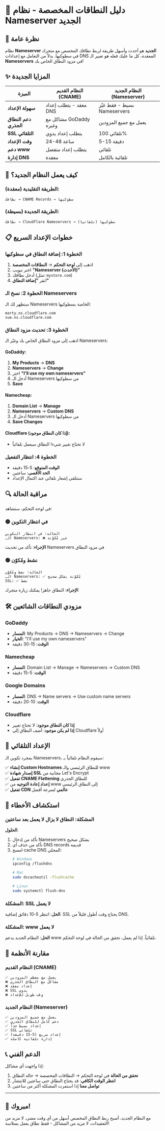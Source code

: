 # 🚀 دليل النطاقات المخصصة - نظام Nameserver الجديد

## 🎯 نظرة عامة

نظام **Nameserver الجديد** هو أحدث وأسهل طريقة لربط نطاقك المخصص مع متجرك في سطوكيها. بدلاً من التعامل مع إعدادات DNS المعقدة، كل ما عليك فعله هو تغيير الـ **Nameservers** في مزود النطاق الخاص بك!

## ✨ المزايا الجديدة

| الميزة | النظام القديم (CNAME) | النظام الجديد (Nameserver) |
|--------|-------------------|--------------------------|
| **سهولة الإعداد** | معقد - يتطلب إعداد DNS | بسيط - فقط غيّر Nameservers |
| **دعم النطاق الجذري** | مشاكل مع GoDaddy وغيره | يعمل مع جميع المزودين |
| **SSL التلقائي** | يتطلب إعداد يدوي | تلقائي 100% |
| **وقت الإعداد** | 24-48 ساعة | 5-15 دقيقة |
| **دعم www** | يتطلب إعداد منفصل | تلقائي |
| **إدارة DNS** | معقدة | تلقائية بالكامل |

## 🔧 كيف يعمل النظام الجديد؟

### الطريقة التقليدية (معقدة):
```
نطاقك → CNAME Records → سطوكيها
```

### الطريقة الجديدة (بسيطة):
```
نطاقك → Cloudflare Nameservers → سطوكيها (تلقائياً)
```

## 📋 خطوات الإعداد السريع

### الخطوة 1: إضافة النطاق في سطوكيها
1. اذهب إلى **لوحة التحكم** → **النطاقات المخصصة**
2. اختر تبويب **"Nameserver (الأحدث)"**
3. أدخل نطاقك (مثل: `mystore.com`)
4. انقر **"إضافة النطاق"**

### الخطوة 2: نسخ الـ Nameservers
ستظهر لك الـ Nameservers الخاصة بسطوكيها:
```
marty.ns.cloudflare.com
sue.ns.cloudflare.com
```

### الخطوة 3: تحديث مزود النطاق
اذهب إلى مزود النطاق الخاص بك وغيّر الـ Nameservers:

#### GoDaddy:
1. **My Products** → **DNS**
2. **Nameservers** → **Change**
3. اختر **"I'll use my own nameservers"**
4. أدخل الـ Nameservers من سطوكيها
5. **Save**

#### Namecheap:
1. **Domain List** → **Manage**
2. **Nameservers** → **Custom DNS**
3. أدخل الـ Nameservers من سطوكيها
4. **Save Changes**

#### Cloudflare (إذا كان النطاق موجود):
- لا تحتاج تغيير شيء! النطاق سيعمل تلقائياً

### الخطوة 4: انتظار التفعيل
- **الوقت المتوقع**: 5-15 دقيقة
- **الحد الأقصى**: ساعتين
- ستتلقى إشعار تلقائي عند اكتمال الإعداد

## 🔍 مراقبة الحالة

في لوحة التحكم، ستشاهد:

### 🟡 في انتظار التكوين
```
الحالة: في انتظار التكوين
الـ Nameservers: ❌ غير مُكوّنة
```
**الإجراء**: تأكد من تحديث Nameservers في مزود النطاق

### 🟢 نشط ومُكوّن
```
الحالة: نشط ومُكوّن  
الـ Nameservers: ✅ مُكوّنة بشكل صحيح
SSL: ✅ نشط
```
**الإجراء**: النطاق جاهز! يمكنك زيارة متجرك

## 🛠️ مزودي النطاقات الشائعين

### GoDaddy
- **المسار**: My Products → DNS → Nameservers → Change
- **الخيار**: "I'll use my own nameservers"
- **الوقت**: 15-30 دقيقة

### Namecheap
- **المسار**: Domain List → Manage → Nameservers → Custom DNS
- **الوقت**: 5-15 دقيقة

### Google Domains
- **المسار**: DNS → Name servers → Use custom name servers
- **الوقت**: 10-20 دقيقة

### Cloudflare
- **إذا كان النطاق موجود**: لا تحتاج تغيير
- **إذا لم يكن موجود**: أضف النطاق إلى Cloudflare أولاً

## 🔧 الإعداد التلقائي

بمجرد تكوين الـ Nameservers، سيقوم النظام تلقائياً بـ:

✅ **إنشاء Custom Hostnames** للنطاق الرئيسي والـ www  
✅ **إصدار شهادة SSL** مجانية من Let's Encrypt  
✅ **تفعيل CNAME Flattening** للنطاق الجذري  
✅ **إعداد إعادة التوجيه** من www إلى النطاق الرئيسي  
✅ **تفعيل CDN عالمي** لسرعة أفضل  

## 🚨 استكشاف الأخطاء

### المشكلة: النطاق لا يزال لا يعمل بعد ساعتين
**الحلول**:
1. تأكد من إدخال Nameservers بشكل صحيح
2. تأكد من حذف أي DNS records قديمة
3. امسح cache DNS المحلي:
   ```bash
   # Windows
   ipconfig /flushdns
   
   # Mac
   sudo dscacheutil -flushcache
   
   # Linux
   sudo systemctl flush-dns
   ```

### المشكلة: SSL لا يعمل
**الحل**: انتظر 5-10 دقائق إضافية. SSL يحتاج وقت أطول قليلاً من DNS.

### المشكلة: www لا يعمل
**الحل**: النظام الجديد يدعم www تلقائياً. إذا لم يعمل، تحقق من الحالة في لوحة التحكم.

## 🔄 مقارنة الأنظمة

### النظام القديم (CNAME)
```
✅ يعمل مع معظم المزودين
❌ مشاكل مع النطاق الجذري
❌ إعداد معقد
❌ SSL يدوي
❌ وقت طويل للإعداد
```

### النظام الجديد (Nameserver)
```
✅ يعمل مع جميع المزودين
✅ دعم كامل للنطاق الجذري
✅ إعداد بسيط جداً
✅ SSL تلقائي
✅ إعداد سريع (5-15 دقيقة)
✅ إدارة تلقائية كاملة
```

## 📞 الدعم الفني

إذا واجهت أي مشاكل:

1. **تحقق من الحالة** في لوحة التحكم → النطاقات المخصصة → حالة النطاق
2. **انتظر الوقت الكافي**: قد يحتاج النطاق حتى ساعتين للانتشار
3. **تواصل معنا** إذا استمرت المشكلة أكثر من ساعتين

---

## 🎉 مبروك!

مع النظام الجديد، أصبح ربط النطاق المخصص أسهل من أي وقت مضى. لا مزيد من التعقيدات، لا مزيد من المشاكل - فقط نطاق يعمل بسلاسة!

